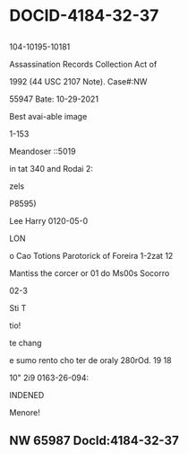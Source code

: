 # DOCID-4184-32-37

##
104-10195-10181

Assassination Records Collection Act of

1992 (44 USC 2107 Note). Case#:NW

55947 Bate: 10-29-2021

Best avai-able image

1-153

Meandoser ::5019

in tat 340 and Rodai 2:

zels

P8595)

Lee Harry 0120-05-0

LON

o Cao Totions Parotorick of Foreira 1-2zat 12

Mantiss the corcer or 01 do Ms00s Socorro

02-3

Sti T

tio!

te chang

e sumo rento cho ter de oraly 280rOd. 19 18

10" 2i9 0163-26-094:

INDENED

Menore!

NW 65987 Docld:4184-32-37
---

